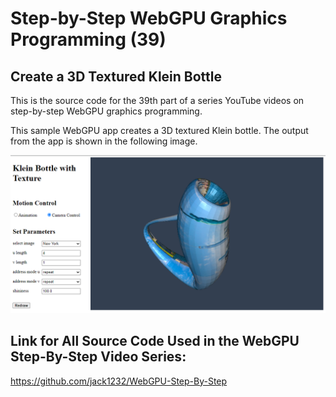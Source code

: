 # Step-by-Step WebGPU Graphics Programming (39) 
## Create a 3D Textured Klein Bottle

This is the source code for the 39th part of a series YouTube videos on step-by-step WebGPU graphics programming.

This sample WebGPU app creates a 3D textured Klein bottle. The output from the app is shown in the following image.

![image01](dist/assets/image01.png)

## Link for All Source Code Used in the WebGPU Step-By-Step Video Series:

https://github.com/jack1232/WebGPU-Step-By-Step